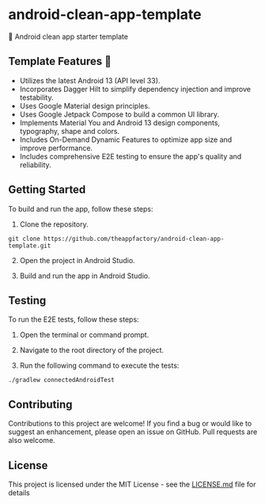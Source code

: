 # android-clean-app-template

🚀 Android clean app starter template

## Template Features 🥑

- Utilizes the latest Android 13 (API level 33).
- Incorporates Dagger Hilt to simplify dependency injection and improve testability.
- Uses Google Material design principles.
- Uses Google Jetpack Compose to build a common UI library.
- Implements Material You and Android 13 design components, typography, shape and colors.
- Includes On-Demand Dynamic Features to optimize app size and improve performance.
- Includes comprehensive E2E testing to ensure the app's quality and reliability.

## Getting Started

To build and run the app, follow these steps:

1. Clone the repository.
```
git clone https://github.com/theappfactory/android-clean-app-template.git
```

2. Open the project in Android Studio.

4. Build and run the app in Android Studio.

## Testing

To run the E2E tests, follow these steps:

1. Open the terminal or command prompt.

2. Navigate to the root directory of the project.

3. Run the following command to execute the tests:
```
./gradlew connectedAndroidTest
```

## Contributing

Contributions to this project are welcome! If you find a bug or would like to suggest an
enhancement, please open an issue on GitHub. Pull requests are also welcome.

## License

This project is licensed under the MIT License - see the [LICENSE.md](LICENSE.md) file for details
